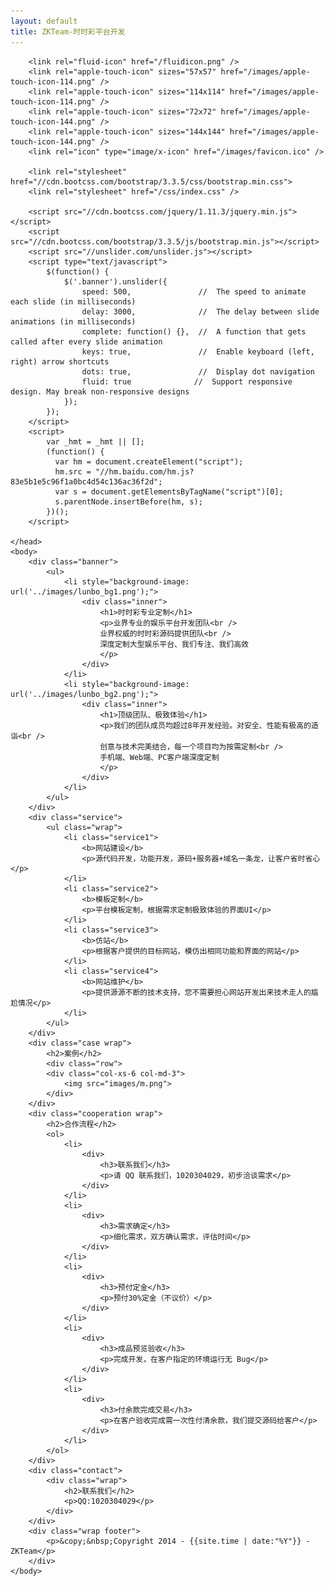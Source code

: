 ```yaml
---
layout: default
title: ZKTeam-时时彩平台开发
---
```

<html>
	<head>
	    <meta http-equiv="content-type" content="text/html; charset=utf-8" />
	    <meta name="viewport" content="width=device-width, initial-scale=1.0" />
	    <title>{{ page.title }}</title>
		<meta name="keywords" content="时时彩,时时彩制作,时时彩开发,时时彩研发,时时彩平台制作,时时彩平台开发,时时彩娱乐平台制作,时时彩娱乐平台开发,时时彩网" />
    	<meta name="description" content="业界专业的娱乐平台开发团队" />

		<link rel="fluid-icon" href="/fluidicon.png" />
	    <link rel="apple-touch-icon" sizes="57x57" href="/images/apple-touch-icon-114.png" />
	    <link rel="apple-touch-icon" sizes="114x114" href="/images/apple-touch-icon-114.png" />
	    <link rel="apple-touch-icon" sizes="72x72" href="/images/apple-touch-icon-144.png" />
	    <link rel="apple-touch-icon" sizes="144x144" href="/images/apple-touch-icon-144.png" />
	    <link rel="icon" type="image/x-icon" href="/images/favicon.ico" />

	    <link rel="stylesheet" href="//cdn.bootcss.com/bootstrap/3.3.5/css/bootstrap.min.css">
	    <link rel="stylesheet" href="/css/index.css" />

	    <script src="//cdn.bootcss.com/jquery/1.11.3/jquery.min.js"></script>
	    <script src="//cdn.bootcss.com/bootstrap/3.3.5/js/bootstrap.min.js"></script>
	    <script src="//unslider.com/unslider.js"></script>
	    <script type="text/javascript">
	    	$(function() {
			    $('.banner').unslider({
					speed: 500,               //  The speed to animate each slide (in milliseconds)
					delay: 3000,              //  The delay between slide animations (in milliseconds)
					complete: function() {},  //  A function that gets called after every slide animation
					keys: true,               //  Enable keyboard (left, right) arrow shortcuts
					dots: true,               //  Display dot navigation
					fluid: true              //  Support responsive design. May break non-responsive designs
				});
			});
	    </script>
	    <script>
			var _hmt = _hmt || [];
			(function() {
			  var hm = document.createElement("script");
			  hm.src = "//hm.baidu.com/hm.js?83e5b1e5c96f1a0bc4d54c136ac36f2d";
			  var s = document.getElementsByTagName("script")[0]; 
			  s.parentNode.insertBefore(hm, s);
			})();
		</script>

	</head>
	<body>
		<div class="banner">
			<ul>
				<li style="background-image: url('../images/lunbo_bg1.png');">
					<div class="inner">
						<h1>时时彩专业定制</h1>
						<p>业界专业的娱乐平台开发团队<br />
						业界权威的时时彩源码提供团队<br />
						深度定制大型娱乐平台、我们专注、我们高效
						</p>
					</div>
				</li>
				<li style="background-image: url('../images/lunbo_bg2.png');">
					<div class="inner">
						<h1>顶级团队、极致体验</h1>
						<p>我们的团队成员均超过8年开发经验。对安全、性能有极高的造诣<br />
						创意与技术完美结合，每一个项目均为按需定制<br />
						手机端、Web端、PC客户端深度定制
						</p>
					</div>
				</li>
			</ul>
		</div>
		<div class="service">
			<ul class="wrap">
				<li class="service1">
					<b>网站建设</b>
					<p>源代码开发，功能开发，源码+服务器+域名一条龙，让客户省时省心</p>
				</li>
				<li class="service2">
					<b>模板定制</b>
					<p>平台模板定制，根据需求定制极致体验的界面UI</p>
				</li>
				<li class="service3">
					<b>仿站</b>
					<p>根据客户提供的目标网站，模仿出相同功能和界面的网站</p>
				</li>
				<li class="service4">
					<b>网站维护</b>
					<p>提供源源不断的技术支持，您不需要担心网站开发出来技术走人的尴尬情况</p>
				</li>
			</ul>
		</div>
		<div class="case wrap">
			<h2>案例</h2>
			<div class="row">
			<div class="col-xs-6 col-md-3">
				<img src="images/m.png">
			</div>
		</div>
		<div class="cooperation wrap">
			<h2>合作流程</h2>
			<ol>
				<li>
					<div>
						<h3>联系我们</h3>
						<p>请 QQ 联系我们，1020304029，初步洽谈需求</p>
					</div>
				</li>
				<li>
					<div>
						<h3>需求确定</h3>
						<p>细化需求，双方确认需求，评估时间</p>
					</div>
				</li>
				<li>
					<div>
						<h3>预付定金</h3>
						<p>预付30%定金（不议价）</p>
					</div>
				</li>
				<li>
					<div>
						<h3>成品预览验收</h3>
						<p>完成开发，在客户指定的环境运行无 Bug</p>
					</div>
				</li>
				<li>
					<div>
						<h3>付余款完成交易</h3>
						<p>在客户验收完成需一次性付清余款，我们提交源码给客户</p>
					</div>
				</li>
			</ol>
		</div>
		<div class="contact">
			<div class="wrap">
				<h2>联系我们</h2>
				<p>QQ:1020304029</p>
			</div>
		</div>
		<div class="wrap footer">
			<p>&copy;&nbsp;Copyright 2014 - {{site.time | date:"%Y"}} - ZKTeam</p>
		</div>
	</body>
</html>
